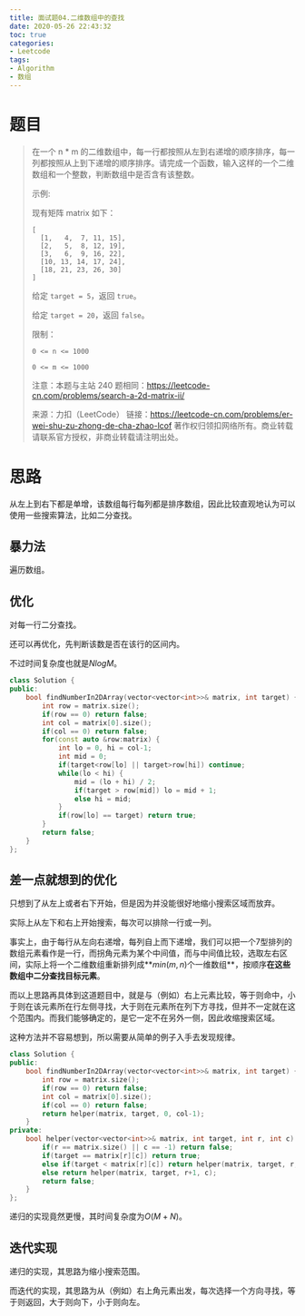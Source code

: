 ```yaml
---
title: 面试题04.二维数组中的查找
date: 2020-05-26 22:43:32
toc: true
categories:
- Leetcode
tags:
- Algorithm
- 数组
---
```


# 题目

> 在一个 n * m 的二维数组中，每一行都按照从左到右递增的顺序排序，每一列都按照从上到下递增的顺序排序。请完成一个函数，输入这样的一个二维数组和一个整数，判断数组中是否含有该整数。
>
>  
>
> 示例:
>
> 现有矩阵 matrix 如下：
>
> ```
> [
>   [1,   4,  7, 11, 15],
>   [2,   5,  8, 12, 19],
>   [3,   6,  9, 16, 22],
>   [10, 13, 14, 17, 24],
>   [18, 21, 23, 26, 30]
> ]
> ```
>
>
> 给定 `target = 5`，返回 `true`。
>
> 给定 `target = 20`，返回 `false`。
>
>  
>
> 限制：
>
> `0 <= n <= 1000`
>
> `0 <= m <= 1000`
>
>  
>
> 注意：本题与主站 240 题相同：https://leetcode-cn.com/problems/search-a-2d-matrix-ii/
>
> 来源：力扣（LeetCode）
> 链接：https://leetcode-cn.com/problems/er-wei-shu-zu-zhong-de-cha-zhao-lcof
> 著作权归领扣网络所有。商业转载请联系官方授权，非商业转载请注明出处。

# 思路

从左上到右下都是单增，该数组每行每列都是排序数组，因此比较直观地认为可以使用一些搜索算法，比如二分查找。

## 暴力法

遍历数组。

## 优化

对每一行二分查找。

还可以再优化，先判断该数是否在该行的区间内。

不过时间复杂度也就是$NlogM$。

```c++
class Solution {
public:
    bool findNumberIn2DArray(vector<vector<int>>& matrix, int target) {
        int row = matrix.size();
        if(row == 0) return false;
        int col = matrix[0].size();
        if(col == 0) return false;
        for(const auto &row:matrix) {
            int lo = 0, hi = col-1;
            int mid = 0;
            if(target<row[lo] || target>row[hi]) continue;
            while(lo < hi) {
                mid = (lo + hi) / 2;
                if(target > row[mid]) lo = mid + 1;
                else hi = mid;
            }
            if(row[lo] == target) return true;
        }
        return false;
    }
};
```

## 差一点就想到的优化

只想到了从左上或者右下开始，但是因为并没能很好地缩小搜索区域而放弃。

实际上从左下和右上开始搜索，每次可以排除一行或一列。

事实上，由于每行从左向右递增，每列自上而下递增，我们可以把一个7型排列的数组元素看作是一行，而拐角元素为某个中间值，而与中间值比较，选取左右区间，实际上将一个二维数组重新排列成**$min(m,n)$个一维数组**，按顺序**在这些数组中二分查找目标元素**。

而以上思路再具体到这道题目中，就是与（例如）右上元素比较，等于则命中，小于则在该元素所在行左侧寻找，大于则在元素所在列下方寻找，但并不一定就在这个范围内。而我们能够确定的，是它一定不在另外一侧，因此收缩搜索区域。

这种方法并不容易想到，所以需要从简单的例子入手去发现规律。

```c++
class Solution {
public:
    bool findNumberIn2DArray(vector<vector<int>>& matrix, int target) {
        int row = matrix.size();
        if(row == 0) return false;
        int col = matrix[0].size();
        if(col == 0) return false;
        return helper(matrix, target, 0, col-1);
    }
private:
    bool helper(vector<vector<int>>& matrix, int target, int r, int c) {
        if(r == matrix.size() || c == -1) return false;
        if(target == matrix[r][c]) return true;
        else if(target < matrix[r][c]) return helper(matrix, target, r, c-1);
        else return helper(matrix, target, r+1, c);
        return false;
    }
};
```

递归的实现竟然更慢，其时间复杂度为$O(M+N)$。

## 迭代实现

递归的实现，其思路为缩小搜索范围。

而迭代的实现，其思路为从（例如）右上角元素出发，每次选择一个方向寻找，等于则返回，大于则向下，小于则向左。